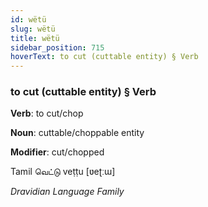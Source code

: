 ```yaml
---
id: wëtü
slug: wëtü
title: wëtü
sidebar_position: 715
hoverText: to cut (cuttable entity) § Verb
---
```


### to cut (cuttable entity) § Verb

**Verb**: to cut/chop

**Noun**: cuttable/choppable entity

**Modifier**: cut/chopped

Tamil வெட்டு veṭṭu [ʋeʈːɯ]

*Dravidian Language Family*